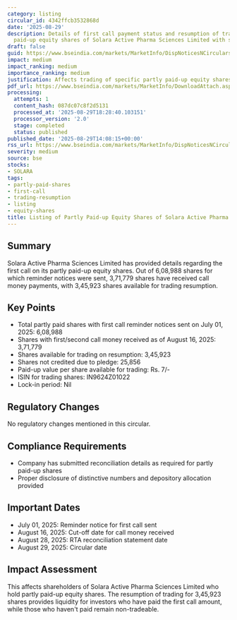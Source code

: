 ```yaml
---
category: listing
circular_id: 4342ffcb3532868d
date: '2025-08-29'
description: Details of first call payment status and resumption of trading for partly
  paid-up equity shares of Solara Active Pharma Sciences Limited with scrip code 890202.
draft: false
guid: https://www.bseindia.com/markets/MarketInfo/DispNoticesNCirculars.aspx?Noticeid={6479E5FE-283C-4D40-AFCF-D458EDC05AAC}&noticeno=20250829-52&dt=08/29/2025&icount=52&totcount=61&flag=0
impact: medium
impact_ranking: medium
importance_ranking: medium
justification: Affects trading of specific partly paid-up equity shares for one company
pdf_url: https://www.bseindia.com/markets/MarketInfo/DownloadAttach.aspx?id=20250829-52&attachedId=c04c8454-7e9a-4a3f-b454-b132f229a014
processing:
  attempts: 1
  content_hash: 087dc07c8f2d5131
  processed_at: '2025-08-29T18:28:40.103151'
  processor_version: '2.0'
  stage: completed
  status: published
published_date: '2025-08-29T14:08:15+00:00'
rss_url: https://www.bseindia.com/markets/MarketInfo/DispNoticesNCirculars.aspx?Noticeid={6479E5FE-283C-4D40-AFCF-D458EDC05AAC}&noticeno=20250829-52&dt=08/29/2025&icount=52&totcount=61&flag=0
severity: medium
source: bse
stocks:
- SOLARA
tags:
- partly-paid-shares
- first-call
- trading-resumption
- listing
- equity-shares
title: Listing of Partly Paid-up Equity Shares of Solara Active Pharma Sciences Limited
---
```


## Summary

Solara Active Pharma Sciences Limited has provided details regarding the first call on its partly paid-up equity shares. Out of 6,08,988 shares for which reminder notices were sent, 3,71,779 shares have received call money payments, with 3,45,923 shares available for trading resumption.

## Key Points

- Total partly paid shares with first call reminder notices sent on July 01, 2025: 6,08,988
- Shares with first/second call money received as of August 16, 2025: 3,71,779
- Shares available for trading on resumption: 3,45,923
- Shares not credited due to pledge: 25,856
- Paid-up value per share available for trading: Rs. 7/-
- ISIN for trading shares: IN9624Z01022
- Lock-in period: Nil

## Regulatory Changes

No regulatory changes mentioned in this circular.

## Compliance Requirements

- Company has submitted reconciliation details as required for partly paid-up shares
- Proper disclosure of distinctive numbers and depository allocation provided

## Important Dates

- July 01, 2025: Reminder notice for first call sent
- August 16, 2025: Cut-off date for call money received
- August 28, 2025: RTA reconciliation statement date
- August 29, 2025: Circular date

## Impact Assessment

This affects shareholders of Solara Active Pharma Sciences Limited who hold partly paid-up equity shares. The resumption of trading for 3,45,923 shares provides liquidity for investors who have paid the first call amount, while those who haven't paid remain non-tradeable.
